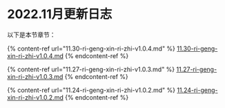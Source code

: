 # 2022.11月更新日志

以下是本节章节：

{% content-ref url="11.30-ri-geng-xin-ri-zhi-v1.0.4.md" %}
[11.30-ri-geng-xin-ri-zhi-v1.0.4.md](11.30-ri-geng-xin-ri-zhi-v1.0.4.md)
{% endcontent-ref %}

{% content-ref url="11.27-ri-geng-xin-ri-zhi-v1.0.3.md" %}
[11.27-ri-geng-xin-ri-zhi-v1.0.3.md](11.27-ri-geng-xin-ri-zhi-v1.0.3.md)
{% endcontent-ref %}

{% content-ref url="11.24-ri-geng-xin-ri-zhi-v1.0.2.md" %}
[11.24-ri-geng-xin-ri-zhi-v1.0.2.md](11.24-ri-geng-xin-ri-zhi-v1.0.2.md)
{% endcontent-ref %}
